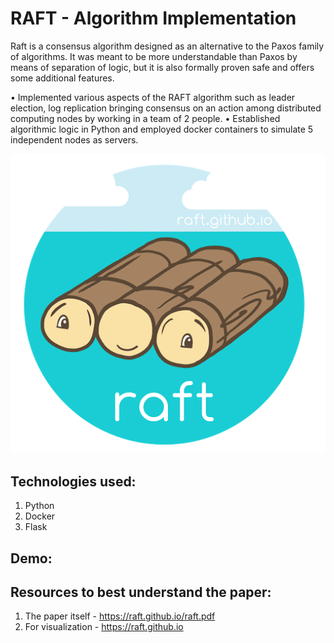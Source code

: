 # RAFT - Algorithm Implementation

Raft is a consensus algorithm designed as an alternative to the Paxos family of algorithms. It was meant to be more understandable than Paxos by means of separation of logic, but it is also formally proven safe and offers some additional features.

• Implemented various aspects of the RAFT algorithm such as leader election, log replication bringing consensus on an action among distributed computing nodes by working in a team of 2 people.
• Established algorithmic logic in Python and employed docker containers to simulate 5 independent nodes as servers.

![My Image](screenshots/raft.png)

## Technologies used:

1. Python
2. Docker
3. Flask

## Demo:

## Resources to best understand the paper:

1. The paper itself - https://raft.github.io/raft.pdf
2. For visualization - https://raft.github.io
